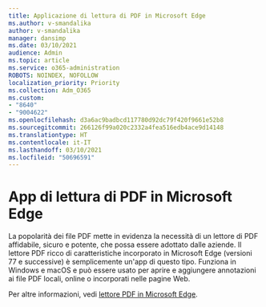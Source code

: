 ```yaml
---
title: Applicazione di lettura di PDF in Microsoft Edge
ms.author: v-smandalika
author: v-smandalika
manager: dansimp
ms.date: 03/10/2021
audience: Admin
ms.topic: article
ms.service: o365-administration
ROBOTS: NOINDEX, NOFOLLOW
localization_priority: Priority
ms.collection: Adm_O365
ms.custom:
- "8640"
- "9004622"
ms.openlocfilehash: d3a6ac9badbcd117780d92dc79f420f9661e52b8
ms.sourcegitcommit: 266126f99a020c2332a4fea516edb4ace9d14148
ms.translationtype: HT
ms.contentlocale: it-IT
ms.lasthandoff: 03/10/2021
ms.locfileid: "50696591"
---
```

# <a name="pdf-reader-app-in-microsoft-edge"></a>App di lettura di PDF in Microsoft Edge

La popolarità dei file PDF mette in evidenza la necessità di un lettore di PDF affidabile, sicuro e potente, che possa essere adottato dalle aziende. Il lettore PDF ricco di caratteristiche incorporato in Microsoft Edge (versioni 77 e successive) è semplicemente un'app di questo tipo. Funziona in Windows e macOS e può essere usato per aprire e aggiungere annotazioni ai file PDF locali, online o incorporati nelle pagine Web.

Per altre informazioni, vedi [lettore PDF in Microsoft Edge](https://docs.microsoft.com/deployedge/microsoft-edge-pdf).
